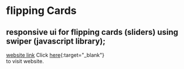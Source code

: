# flipping Cards
## responsive ui for flipping cards (sliders) using swiper (javascript library);


[website link](https://ubiquitous-genie-765067.netlify.app/)
Click [here](https://ubiquitous-genie-765067.netlify.app/){:target="_blank"}  
to visit website.
